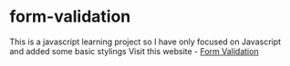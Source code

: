 # form-validation
This is a javascript learning project so I have only focused on Javascript and added some basic stylings 
Visit this website - [Form Validation](https://prgvaibhav.github.io/form-validation/)
